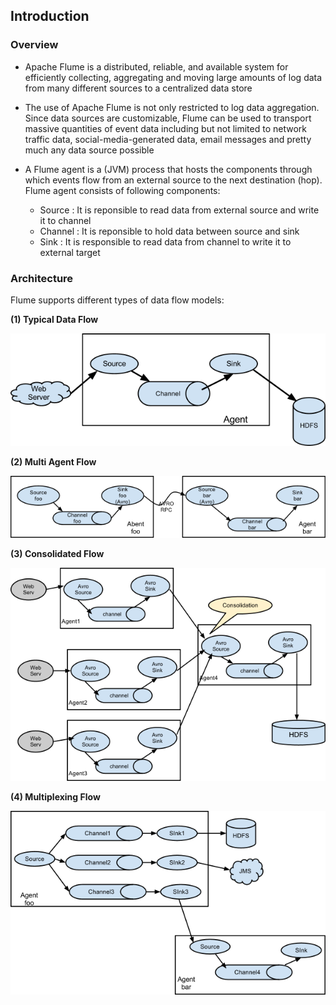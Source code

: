 ## Introduction

### Overview
* Apache Flume is a distributed, reliable, and available system for efficiently collecting, aggregating and moving large amounts of log data from many different sources to a centralized data store

* The use of Apache Flume is not only restricted to log data aggregation. Since data sources are customizable, Flume can be used to transport massive quantities of event data including but not limited to network traffic data, social-media-generated data, email messages and pretty much any data source possible 

* A Flume agent is a (JVM) process that hosts the components through which events flow from an external source to the next destination (hop). Flume agent consists of following components:
   * Source : It is reponsible to read data from external source and write it to channel
   * Channel : It is reponsible to hold data between source and sink
   * Sink : It is responsible to read data from channel to write it to external target

### Architecture
Flume supports different types of data flow models:

**(1) Typical Data Flow**
  
  ![Alt text](_images/_1_typical_data_flow.png?raw=true "Typical Data Flow")  

**(2) Multi Agent Flow**
  
  ![Alt text](_images/_2_multi_agent_flow.png?raw=true "Multi Agent Flow")  

**(3) Consolidated Flow**
  
  ![Alt text](_images/_3_consolidated_flow.png?raw=true "Consolidaed Flow")  

**(4) Multiplexing Flow**
  
  ![Alt text](_images/_4_multiplexing_data_flow.png?raw=true "Multiplexing Data Flow")  
